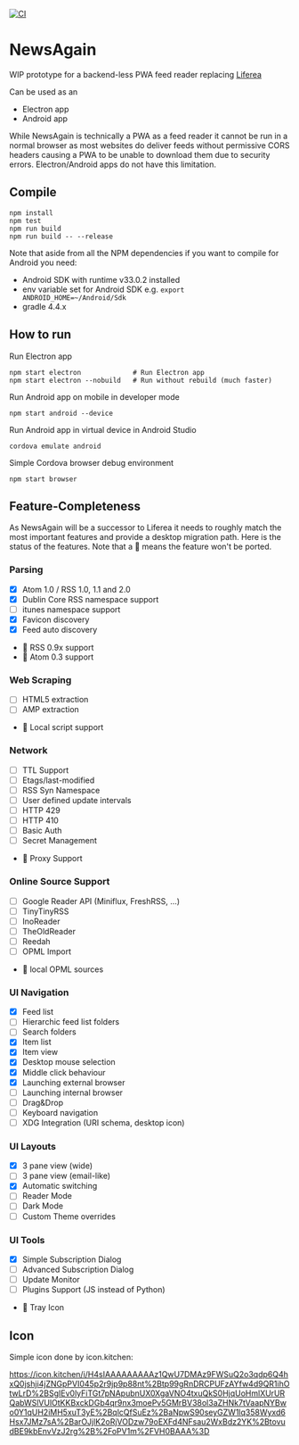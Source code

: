 [![CI](https://github.com/lwindolf/newsagain/actions/workflows/test.yml/badge.svg)](https://github.com/lwindolf/newsagain/actions/workflows/test.yml)

# NewsAgain

WIP prototype for a backend-less PWA feed reader replacing [Liferea](https://lzone.de/liferea)

Can be used as an

- Electron app
- Android app

While NewsAgain is technically a PWA as a feed reader it cannot be run in
a normal browser as most websites do deliver feeds without permissive CORS
headers causing a PWA to be unable to download them due to security errors.
Electron/Android apps do not have this limitation.

## Compile

    npm install
    npm test
    npm run build
    npm run build -- --release

Note that aside from all the NPM dependencies if you want to compile for Android you need:

- Android SDK with runtime v33.0.2 installed
- env variable set for Android SDK e.g. `export ANDROID_HOME=~/Android/Sdk`
- gradle 4.4.x

## How to run

Run Electron app

    npm start electron             # Run Electron app
    npm start electron --nobuild   # Run without rebuild (much faster)

Run Android app on mobile in developer mode

    npm start android --device

Run Android app in virtual device in Android Studio

    cordova emulate android

Simple Cordova browser debug environment

    npm start browser

## Feature-Completeness

As NewsAgain will be a successor to Liferea it needs to roughly match the most important
features and provide a desktop migration path. Here is the status of the features. Note that
a 🛑 means the feature won't be ported.

### Parsing 

- [x] Atom 1.0 / RSS 1.0, 1.1 and 2.0
- [x] Dublin Core RSS namespace support
- [ ] itunes namespace support
- [x] Favicon discovery
- [x] Feed auto discovery 
- 🛑 RSS 0.9x support
- 🛑 Atom 0.3 support

### Web Scraping

- [ ] HTML5 extraction
- [ ] AMP extraction
- 🛑 Local script support

### Network

- [ ] TTL Support
- [ ] Etags/last-modified
- [ ] RSS Syn Namespace
- [ ] User defined update intervals
- [ ] HTTP 429
- [ ] HTTP 410
- [ ] Basic Auth
- [ ] Secret Management
- 🛑 Proxy Support

### Online Source Support

- [ ] Google Reader API (Miniflux, FreshRSS, ...) 
- [ ] TinyTinyRSS
- [ ] InoReader
- [ ] TheOldReader
- [ ] Reedah
- [ ] OPML Import
- 🛑 local OPML sources

### UI Navigation

- [x] Feed list
- [ ] Hierarchic feed list folders
- [ ] Search folders
- [x] Item list
- [x] Item view
- [x] Desktop mouse selection
- [x] Middle click behaviour
- [x] Launching external browser
- [ ] Launching internal browser
- [ ] Drag&Drop
- [ ] Keyboard navigation
- [ ] XDG Integration (URI schema, desktop icon)

### UI Layouts

- [x] 3 pane view (wide)
- [ ] 3 pane view (email-like)
- [x] Automatic switching
- [ ] Reader Mode
- [ ] Dark Mode
- [ ] Custom Theme overrides

### UI Tools

- [x] Simple Subscription Dialog
- [ ] Advanced Subscription Dialog
- [ ] Update Monitor
- [ ] Plugins Support (JS instead of Python)
- 🛑 Tray Icon

## Icon

Simple icon done by icon.kitchen:

https://icon.kitchen/i/H4sIAAAAAAAAAz1QwU7DMAz9FWSuQ2o3qdp6Q4hxQ0jshji4jZNGpPVI045p2r9jp9p88nt%2Btp99gRnDRCPUFzAYfw4d9QR1ihOtwLrD%2BSgIEv0lyFiTGt7pNApubnUX0XgaVNO4txuQkS0HjqUoHmlXUrURQabWSlVUlOtKKBxckDGb4qr9nx3moePv5GMrBV38ol3aZHNk7tVaapNYBwo0Y1qUH2iMH5xuT3yE%2BqlcQfSuEz%2BaNpwS90seyGZW1lq358Wyxd6Hsx7JMz7sA%2BarOJjlK2oRjVODzw79oEXFd4NFsau2WxBdz2YK%2BtovudBE9kbEnvVzJ2rg%2B%2FoPV1m%2FVH0BAAA%3D
